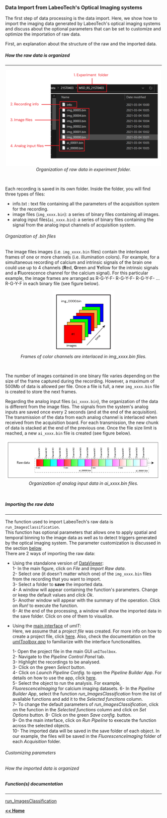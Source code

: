 ### Data Import from LabeoTech's Optical Imaging systems
The first step of data processing is the data import.
Here, we show how to import the imaging data generated by LabeoTech's optical imaging systems and discuss about the optional parameters that can be set to customize and optimize the importation of raw data.

First, an explanation about the structure of the raw and the imported data.   
##### How the raw data is organized
___
<p align="center">
  <img alt="rawDataInFolder" src="../../assets/img/dataImport_fig1.png" width = 500/> <br>
  <em>Organization of raw data in experiment folder.</em>
</p>
<br>

Each recording is saved in its own folder. Inside the folder, you will find three types of files:   

- info.txt : text file containing all the parameters of the acquisition system for the recording.
- image files (`img_xxxx.bin`): a series of binary files containing all images.    
- analog input files(`ai_xxxx.bin`): a series of binary files containing the signal from the analog input channels of acquisition system.

###### Organization of .bin files
The image files images (i.e. `img_xxxx.bin` files) contain the interleaved frames of one or more channels (i.e. illumination colors). For example, for a simultaneous recording of calcium and intrinsic signals of the brain one could use up to 4 channels (**R**ed, **G**reen and **Y**ellow for the intrinsic signals and a **F**luorescence channel for the calcium signal). For this particular example, the image frames are arranged as R-G-Y-F- R-G-Y-F- R-G-Y-F- ... R-G-Y-F in each binary file (see figure below).
<p align="center">
  <img alt="binImagFileOrg" src="../../assets/img/dataImport_fig2.png" width=200/><br>
  <em>Frames of color channels are interlaced in img_xxxx.bin files.</em>
</p><br>

The number of images contained in one binary file varies depending on the size of the frame captured during the recording. However, a maximum of 500Mb of data is allowed per file. Once a file is full, a new `img_xxxx.bin` file is created to store the next frames.   

Regarding the analog input files (`ai_xxxx.bin`), the organization of the data is different from the image files. The signals from the system's analog inputs are saved once every 2 seconds (and at the end of the acquisition). The transmission of the data from each analog channel is interlaced when received from the acquisition board. For each transmission, the new chunk of data is stacked at the end of the previous one. Once the file size limit is reached, a new `ai_xxxx.bin` file is created (see figure below).   
<p align="center">
  <img alt="aiFileOrg" src="../../assets/img/dataImport_fig3.png" width=750><br>
  <em>Organization of analog input data in ai_xxxx.bin files.</em>
</p><br>

##### Importing the raw data
___

The function used to import LabeoTech's raw data is `run_ImagesClassification`.\
This function has optional parameters that allows one to apply spatial and temporal binning to the image data as well as to detect triggers generated by the optical imaging system. The parameter customization is discussed in the section [below](#customizing-parameters).\
There are 2 ways of importing the raw data:

- Using the standalone version of [DataViewer](../../dataviewer.md):\
 1- In the main figure, click on *File* and *Import Raw data*.   
 2- Select one (it doesn't matter which one) of the `img_xxxx.bin` files from the recording that you want to import.   
 3- Select a folder to **save** the imported data.   
 4- A window will appear containing the function's parameters. Change or keep the default values and click *Ok*.   
 5- Another window will appear with the summary of the operation. Click on *Run!* to execute the function.   
 6- At the end of the processing, a window will show the imported data in the save folder. Click on one of them to visualize.

- Using the [main interface](../../maingui.md) of *umIT*:\
  Here, we assume that a *project file* was created. For more info on how to create a project file, click [here](/how_to_create_project.md). Also, check the documentation on the [*umIToolbox app*](../../maingui.md) to familiarize with the interface functionalities.

  1- Open the project file in the main GUI `umIToolbox`.   
  2- Navigate to the *Pipeline Control Panel* tab.   
  3- Highlight the recordings to be analysed.   
  3- Click on the green *Select* button.   
  4- Click on *Launch Pipeline Config.* to open the *Pipeline Builder App*. For details on how to use the app, click [here](/LINK.md).  
  5- Select the object to run the analysis. For example, *FluorescenceImaging* for calcium imaging datasets.
  6- In the *Pipeline Builder App*, select the function *run_ImagesClassification* from the list of available functions and add it to the *Selected functions* column.  
  7- To change the default parameters of *run_ImagesClassification*, click on the function in the *Selected functions* column and click on *Set Options* button.
  8- Click on the green *Save config.* button.   
  9- On the main interface, click on *Run Pipeline* to execute the function across the selected objects.   
  10- The imported data will be saved in the save folder of each object. In our example, the files will be saved in the *FluorescenceImaging* folder of each *Acquisition* folder.

###### Customizing parameters


###### How the imported data is organized



##### Function(s) documentation
___
[run_ImagesClassification](../../devDocs/run_ImagesClassification.md)

















[**<< Home**](../../index.md)
